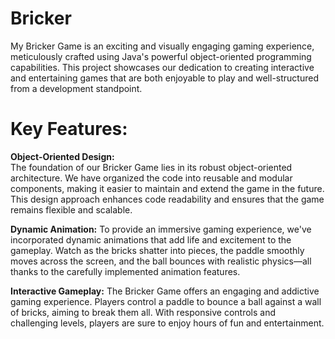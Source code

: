 # Bricker
My Bricker Game is an exciting and visually engaging gaming experience, meticulously crafted using Java's powerful object-oriented programming capabilities. This project showcases our dedication to creating interactive and entertaining games that are both enjoyable to play and well-structured from a development standpoint.

# Key Features:

**Object-Oriented Design:**  
The foundation of our Bricker Game lies in its robust object-oriented architecture. We have organized the code into reusable and modular components, making it easier to maintain and extend the game in the future. This design approach enhances code readability and ensures that the game remains flexible and scalable.

**Dynamic Animation:**
To provide an immersive gaming experience, we've incorporated dynamic animations that add life and excitement to the gameplay. Watch as the bricks shatter into pieces, the paddle smoothly moves across the screen, and the ball bounces with realistic physics—all thanks to the carefully implemented animation features.

**Interactive Gameplay:**
The Bricker Game offers an engaging and addictive gaming experience. Players control a paddle to bounce a ball against a wall of bricks, aiming to break them all. With responsive controls and challenging levels, players are sure to enjoy hours of fun and entertainment.

